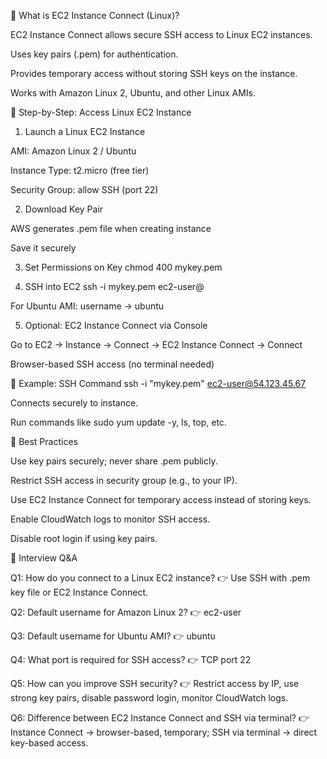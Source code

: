 📘 What is EC2 Instance Connect (Linux)?

EC2 Instance Connect allows secure SSH access to Linux EC2 instances.

Uses key pairs (.pem) for authentication.

Provides temporary access without storing SSH keys on the instance.

Works with Amazon Linux 2, Ubuntu, and other Linux AMIs.

🔹 Step-by-Step: Access Linux EC2 Instance
1. Launch a Linux EC2 Instance

AMI: Amazon Linux 2 / Ubuntu

Instance Type: t2.micro (free tier)

Security Group: allow SSH (port 22)

2. Download Key Pair

AWS generates .pem file when creating instance

Save it securely

3. Set Permissions on Key
chmod 400 mykey.pem

4. SSH into EC2
ssh -i mykey.pem ec2-user@<public-ip>


For Ubuntu AMI: username → ubuntu

5. Optional: EC2 Instance Connect via Console

Go to EC2 → Instance → Connect → EC2 Instance Connect → Connect

Browser-based SSH access (no terminal needed)

🔹 Example: SSH Command
ssh -i "mykey.pem" ec2-user@54.123.45.67


Connects securely to instance.

Run commands like sudo yum update -y, ls, top, etc.

🔹 Best Practices

Use key pairs securely; never share .pem publicly.

Restrict SSH access in security group (e.g., to your IP).

Use EC2 Instance Connect for temporary access instead of storing keys.

Enable CloudWatch logs to monitor SSH access.

Disable root login if using key pairs.

🎯 Interview Q&A

Q1: How do you connect to a Linux EC2 instance?
👉 Use SSH with .pem key file or EC2 Instance Connect.

Q2: Default username for Amazon Linux 2?
👉 ec2-user

Q3: Default username for Ubuntu AMI?
👉 ubuntu

Q4: What port is required for SSH access?
👉 TCP port 22

Q5: How can you improve SSH security?
👉 Restrict access by IP, use strong key pairs, disable password login, monitor CloudWatch logs.

Q6: Difference between EC2 Instance Connect and SSH via terminal?
👉 Instance Connect → browser-based, temporary; SSH via terminal → direct key-based access.
